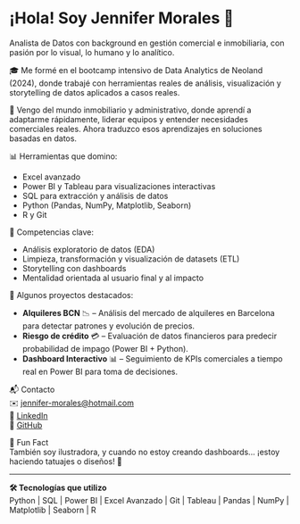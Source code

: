 # ¡Hola! Soy Jennifer Morales 👋  
Analista de Datos con background en gestión comercial e inmobiliaria, con pasión por lo visual, lo humano y lo analítico.

🎓 Me formé en el bootcamp intensivo de Data Analytics de Neoland (2024), donde trabajé con herramientas reales de análisis, visualización y storytelling de datos aplicados a casos reales.

💼 Vengo del mundo inmobiliario y administrativo, donde aprendí a adaptarme rápidamente, liderar equipos y entender necesidades comerciales reales. Ahora traduzco esos aprendizajes en soluciones basadas en datos.

📊 Herramientas que domino:  
- Excel avanzado  
- Power BI y Tableau para visualizaciones interactivas  
- SQL para extracción y análisis de datos  
- Python (Pandas, NumPy, Matplotlib, Seaborn)  
- R y Git

🧠 Competencias clave:  
- Análisis exploratorio de datos (EDA)  
- Limpieza, transformación y visualización de datasets (ETL)
- Storytelling con dashboards  
- Mentalidad orientada al usuario final y al impacto

🚀 Algunos proyectos destacados:
- **Alquileres BCN** 📉 – Análisis del mercado de alquileres en Barcelona para detectar patrones y evolución de precios.
- **Riesgo de crédito** 💳 – Evaluación de datos financieros para predecir probabilidad de impago (Power BI + Python).
- **Dashboard Interactivo** 📊 – Seguimiento de KPIs comerciales a tiempo real en Power BI para toma de decisiones.


📬 Contacto  
✉️ jennifer-morales@hotmail.com  
🔗 [LinkedIn](https://www.linkedin.com/in/jennifer-morales-g/)  
🐙 [GitHub](https://github.com/jennjmg)

🎨 Fun Fact  
También soy ilustradora, y cuando no estoy creando dashboards... ¡estoy haciendo tatuajes o diseños! 🖤

---

**🛠️ Tecnologías que utilizo**  
Python | SQL | Power BI | Excel Avanzado | Git | Tableau | Pandas | NumPy | Matplotlib | Seaborn | R 

